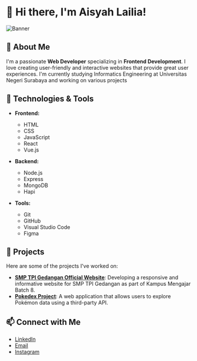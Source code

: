 # 👋 Hi there, I'm Aisyah Lailia!

![Banner](https://via.placeholder.com/1200x400?text=Welcome+to+My+GitHub+Profile)

## 🌱 About Me

I'm a passionate **Web Developer** specializing in **Frontend Development**. I love creating user-friendly and interactive websites that provide great user experiences. I'm currently studying Informatics Engineering at Universitas Negeri Surabaya and working on various projects

## 🔧 Technologies & Tools

- **Frontend:**
  - HTML
  - CSS
  - JavaScript
  - React
  - Vue.js

- **Backend:**
  - Node.js
  - Express
  - MongoDB
  - Hapi

- **Tools:**
  - Git
  - GitHub
  - Visual Studio Code
  - Figma

## 💼 Projects

Here are some of the projects I've worked on:

- **[SMP TPI Gedangan Official Website](https://github.com/aisyahbelajar/smptpigedangan.github.io)**: Developing a responsive and informative website for SMP TPI Gedangan as part of Kampus Mengajar Batch 8.
- **[Pokedex Project](https://github.com/username/pokedex)**: A web application that allows users to explore Pokémon data using a third-party API.


## 📫 Connect with Me

- [LinkedIn](https://www.linkedin.com/in/aisyahlailia/)
- [Email](aisyahlailia80@gmail.com)
- [Instagram](https://www.instagram.com/aisyahlailia/)

